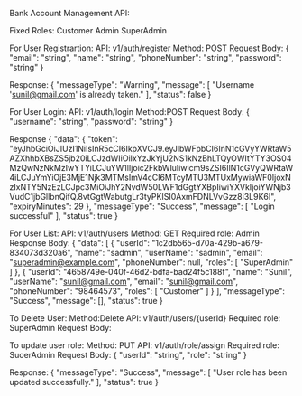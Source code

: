 Bank Account Management API:

Fixed Roles: 
Customer
Admin
SuperAdmin

For User Registrartion: 
API: v1/auth/register
Method: POST
Request Body:
{
  "email": "string",
  "name": "string",
  "phoneNumber": "string",
  "password": "string"
}

Response:
{
  "messageType": "Warning",
  "message": [
    "Username 'sunil@gmail.com' is already taken."
  ],
  "status": false
}




For User Login: 
API: v1/auth/login
Method:POST
Request Body:
{
  "username": "string",
  "password": "string"
}

Response
{
  "data": {
    "token": "eyJhbGciOiJIUzI1NiIsInR5cCI6IkpXVCJ9.eyJlbWFpbCI6InN1cGVyYWRtaW5AZXhhbXBsZS5jb20iLCJzdWIiOiIxYzJkYjU2NS1kNzBhLTQyOWItYTY3OS04MzQwNzNkMzIwYTYiLCJuYW1lIjoic2FkbWluIiwicm9sZSI6IlN1cGVyQWRtaW4iLCJuYmYiOjE3MjE1Njk3MTMsImV4cCI6MTcyMTU3MTUxMywiaWF0IjoxNzIxNTY5NzEzLCJpc3MiOiJhY2NvdW50LWF1dGgtYXBpIiwiYXVkIjoiYWNjb3VudC1jbGllbnQifQ.8vtGgtWabutgLr3tyPKISI0AxmFDNLVvGzz8i3L9K6I",
    "expiryMinutes": 29
  },
  "messageType": "Success",
  "message": [
    "Login successful"
  ],
  "status": true
}


For User List: 
API: v1/auth/users
Method: GET
Required role: Admin
Response Body:
{
  "data": [
    {
      "userId": "1c2db565-d70a-429b-a679-834073d320a6",
      "name": "sadmin",
      "userName": "sadmin",
      "email": "superadmin@example.com",
      "phoneNumber": null,
      "roles": [
        "SuperAdmin"
      ]
    },
    {
      "userId": "4658749e-040f-46d2-bdfa-bad24f5c188f",
      "name": "Sunil",
      "userName": "sunil@gmail.com",
      "email": "sunil@gmail.com",
      "phoneNumber": "98464573",
      "roles": [
        "Customer"
      ]
    }
  ],
  "messageType": "Success",
  "message": [],
  "status": true
}



To Delete User: 
Method:Delete
API: v1/auth/users/{userId}
Required role: SuperAdmin
Request Body:



To update user role: 
Method: PUT
API: v1/auth/role/assign
Required role: SuoerAdmin
Request Body:
{
  "userId": "string",
  "role": "string"
}

Response: {
  "messageType": "Success",
  "message": [
    "User role has been updated successfully."
  ],
  "status": true
}


